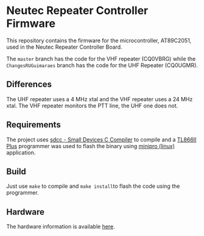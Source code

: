 # Neutec Repeater Controller Firmware

This repository contains the firmware for the microcontroller, AT89C2051, used
in the Neutec Repeater Controller Board. 

The `master` branch has the code for the VHF repeater (CQ0VBRG) while
the `ChangesRUGuimaraes` branch has the code for the UHF Repeater (CQ0UGMR).

## Differences
The UHF repeater uses a 4 MHz xtal and the VHF repeater uses a 24 MHz xtal.
The VHF repeater monitors the PTT line, the UHF one does not.

## Requirements

The project uses [sdcc - Small Devices C Compiler](http://sdcc.sourceforge.net/)
to compile and a [TL866II Plus](http://www.autoelectric.cn/en/tl866_main.html)
programmer was used to flash the binary using 
[minipro (linux)](https://gitlab.com/DavidGriffith/minipro/) application.

## Build

Just use `make` to compile and `make install`to flash the code using the
programmer.

## Hardware

The hardware information is available 
[here](https://github.com/phastmike/neutec-repeater-hardware).
